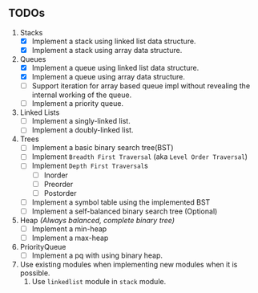## TODOs

1. Stacks
    - [X] Implement a stack using linked list data structure.
    - [X] Implement a stack using array data structure.
2. Queues
    - [X] Implement a queue using linked list data structure.
    - [X] Implement a queue using array data structure.
    - [ ] Support iteration for array based queue impl without revealing the internal working of the queue.
    - [ ] Implement a priority queue.
3. Linked Lists
    - [ ] Implement a singly-linked list.
    - [ ] Implement a doubly-linked list.
4. Trees
    - [ ] Implement a basic binary search tree(BST)
    - [ ] Implement `Breadth First Traversal` (aka `Level Order Traversal`)
    - [ ] Implement `Depth First Traversal`s
        - [ ] Inorder
        - [ ] Preorder
        - [ ] Postorder
    - [ ] Implement a symbol table using the implemented BST
    - [ ] Implement a self-balanced binary search tree (Optional)
5. Heap _(Always balanced, complete binary tree)_
    - [ ] Implement a min-heap
    - [ ] Implement a max-heap
6. PriorityQueue
    - [ ] Implement a pq with using binary heap.
7. Use existing modules when implementing new modules when it is possible.
    1. Use `linkedlist` module in `stack` module.
